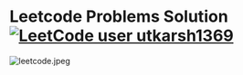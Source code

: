 # Leetcode Problems Solution [![LeetCode user utkarsh1369](https://img.shields.io/badge/dynamic/json?style=for-the-badge&labelColor=black&color=%23ffa116&label=Solved&query=solved&url=https%3A%2F%2Fleetcode-badge.vercel.app%2Fapi%2Fusers%2Futkarsh1369&logo=leetcode&logoColor=yellow)](https://leetcode.com/utkarsh1369/)

![leetcode.jpeg](https://tva1.sinaimg.cn/large/007S8ZIlly1ghltwf4xivj30dw0780sm.jpg)

